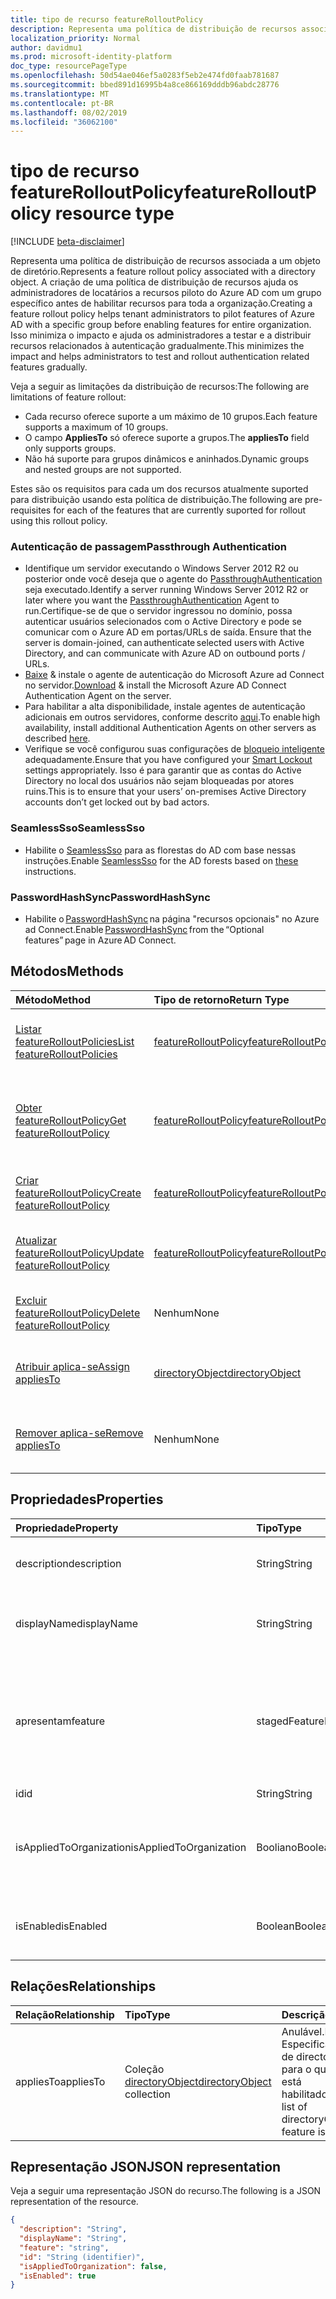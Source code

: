 ```yaml
---
title: tipo de recurso featureRolloutPolicy
description: Representa uma política de distribuição de recursos associada a um objeto de diretório.
localization_priority: Normal
author: davidmu1
ms.prod: microsoft-identity-platform
doc_type: resourcePageType
ms.openlocfilehash: 50d54ae046ef5a0283f5eb2e474fd0faab781687
ms.sourcegitcommit: bbed891d16995b4a8ce866169dddb96abdc28776
ms.translationtype: MT
ms.contentlocale: pt-BR
ms.lasthandoff: 08/02/2019
ms.locfileid: "36062100"
---
```

# <a name="featurerolloutpolicy-resource-type"></a><span data-ttu-id="d53a3-103">tipo de recurso featureRolloutPolicy</span><span class="sxs-lookup"><span data-stu-id="d53a3-103">featureRolloutPolicy resource type</span></span>

[!INCLUDE [beta-disclaimer](../../includes/beta-disclaimer.md)]

<span data-ttu-id="d53a3-104">Representa uma política de distribuição de recursos associada a um objeto de diretório.</span><span class="sxs-lookup"><span data-stu-id="d53a3-104">Represents a feature rollout policy associated with a directory object.</span></span> <span data-ttu-id="d53a3-105">A criação de uma política de distribuição de recursos ajuda os administradores de locatários a recursos piloto do Azure AD com um grupo específico antes de habilitar recursos para toda a organização.</span><span class="sxs-lookup"><span data-stu-id="d53a3-105">Creating a feature rollout policy helps tenant administrators to pilot features of Azure AD with a specific group before enabling features for entire organization.</span></span> <span data-ttu-id="d53a3-106">Isso minimiza o impacto e ajuda os administradores a testar e a distribuir recursos relacionados à autenticação gradualmente.</span><span class="sxs-lookup"><span data-stu-id="d53a3-106">This minimizes the impact and helps administrators to test and rollout authentication related features gradually.</span></span>

<span data-ttu-id="d53a3-107">Veja a seguir as limitações da distribuição de recursos:</span><span class="sxs-lookup"><span data-stu-id="d53a3-107">The following are limitations of feature rollout:</span></span>

- <span data-ttu-id="d53a3-108">Cada recurso oferece suporte a um máximo de 10 grupos.</span><span class="sxs-lookup"><span data-stu-id="d53a3-108">Each feature supports a maximum of 10 groups.</span></span>
- <span data-ttu-id="d53a3-109">O campo **AppliesTo** só oferece suporte a grupos.</span><span class="sxs-lookup"><span data-stu-id="d53a3-109">The **appliesTo** field only supports groups.</span></span>
- <span data-ttu-id="d53a3-110">Não há suporte para grupos dinâmicos e aninhados.</span><span class="sxs-lookup"><span data-stu-id="d53a3-110">Dynamic groups and nested groups are not supported.</span></span>

<span data-ttu-id="d53a3-111">Estes são os requisitos para cada um dos recursos atualmente suported para distribuição usando esta política de distribuição.</span><span class="sxs-lookup"><span data-stu-id="d53a3-111">The following are pre-requisites for each of the features that are currently suported for rollout using this rollout policy.</span></span>

### <a name="passthrough-authentication"></a><span data-ttu-id="d53a3-112">Autenticação de passagem</span><span class="sxs-lookup"><span data-stu-id="d53a3-112">Passthrough Authentication</span></span>

* <span data-ttu-id="d53a3-113">Identifique um servidor executando o Windows Server 2012 R2 ou posterior onde você deseja que o agente do [PassthroughAuthentication](https://docs.microsoft.com/en-us/azure/active-directory/hybrid/how-to-connect-pta) seja executado.</span><span class="sxs-lookup"><span data-stu-id="d53a3-113">Identify a server running Windows Server 2012 R2 or later where you want the [PassthroughAuthentication](https://docs.microsoft.com/en-us/azure/active-directory/hybrid/how-to-connect-pta) Agent to run.</span></span><span data-ttu-id="d53a3-114">Certifique-se de que o servidor ingressou no domínio, possa autenticar usuários selecionados com o Active Directory e pode se comunicar com o Azure AD em portas/URLs de saída.</span><span class="sxs-lookup"><span data-stu-id="d53a3-114"> Ensure that the server is domain-joined, can authenticate selected users with Active Directory, and can communicate with Azure AD on outbound ports / URLs.</span></span>
* <span data-ttu-id="d53a3-115">[Baixe](https://aka.ms/getauthagent) & instale o agente de autenticação do Microsoft Azure ad Connect no servidor.</span><span class="sxs-lookup"><span data-stu-id="d53a3-115">[Download](https://aka.ms/getauthagent) & install the Microsoft Azure AD Connect Authentication Agent on the server.</span></span>
* <span data-ttu-id="d53a3-116">Para habilitar a alta disponibilidade, instale agentes de autenticação adicionais em outros servidores, conforme descrito [aqui](https://docs.microsoft.com/en-us/azure/active-directory/hybrid/how-to-connect-pta-quick-start#step-4-ensure-high-availability).</span><span class="sxs-lookup"><span data-stu-id="d53a3-116">To enable high availability, install additional Authentication Agents on other servers as described [here](https://docs.microsoft.com/en-us/azure/active-directory/hybrid/how-to-connect-pta-quick-start#step-4-ensure-high-availability).</span></span>
* <span data-ttu-id="d53a3-117">Verifique se você configurou suas configurações de [bloqueio inteligente](https://docs.microsoft.com/en-us/azure/active-directory/authentication/howto-password-smart-lockout) adequadamente.</span><span class="sxs-lookup"><span data-stu-id="d53a3-117">Ensure that you have configured your [Smart Lockout](https://docs.microsoft.com/en-us/azure/active-directory/authentication/howto-password-smart-lockout) settings appropriately.</span></span> <span data-ttu-id="d53a3-118">Isso é para garantir que as contas do Active Directory no local dos usuários não sejam bloqueadas por atores ruins.</span><span class="sxs-lookup"><span data-stu-id="d53a3-118">This is to ensure that your users’ on-premises Active Directory accounts don’t get locked out by bad actors.</span></span>

### <a name="seamlesssso"></a><span data-ttu-id="d53a3-119">SeamlessSso</span><span class="sxs-lookup"><span data-stu-id="d53a3-119">SeamlessSso</span></span>

* <span data-ttu-id="d53a3-120">Habilite o [SeamlessSso](https://docs.microsoft.com/en-us/azure/active-directory/hybrid/how-to-connect-sso) para as florestas do [](https://docs.microsoft.com/en-us/azure/active-directory/hybrid/tshoot-connect-sso#manual-reset-of-the-feature) AD com base nessas instruções.</span><span class="sxs-lookup"><span data-stu-id="d53a3-120">Enable [SeamlessSso](https://docs.microsoft.com/en-us/azure/active-directory/hybrid/how-to-connect-sso) for the AD forests based on [these](https://docs.microsoft.com/en-us/azure/active-directory/hybrid/tshoot-connect-sso#manual-reset-of-the-feature) instructions.</span></span>

### <a name="passwordhashsync"></a><span data-ttu-id="d53a3-121">PasswordHashSync</span><span class="sxs-lookup"><span data-stu-id="d53a3-121">PasswordHashSync</span></span>

* <span data-ttu-id="d53a3-122">Habilite o [PasswordHashSync](https://docs.microsoft.com/en-us/azure/active-directory/hybrid/whatis-phs) na página "recursos opcionais" no Azure ad Connect.</span><span class="sxs-lookup"><span data-stu-id="d53a3-122">Enable [PasswordHashSync](https://docs.microsoft.com/en-us/azure/active-directory/hybrid/whatis-phs) from the “Optional features” page in Azure AD Connect.</span></span>

## <a name="methods"></a><span data-ttu-id="d53a3-123">Métodos</span><span class="sxs-lookup"><span data-stu-id="d53a3-123">Methods</span></span>

| <span data-ttu-id="d53a3-124">Método</span><span class="sxs-lookup"><span data-stu-id="d53a3-124">Method</span></span>       | <span data-ttu-id="d53a3-125">Tipo de retorno</span><span class="sxs-lookup"><span data-stu-id="d53a3-125">Return Type</span></span> | <span data-ttu-id="d53a3-126">Descrição</span><span class="sxs-lookup"><span data-stu-id="d53a3-126">Description</span></span> |
|:-------------|:------------|:------------|
| [<span data-ttu-id="d53a3-127">Listar featureRolloutPolicies</span><span class="sxs-lookup"><span data-stu-id="d53a3-127">List featureRolloutPolicies</span></span>](../api/directory-list-featurerolloutpolicies.md) | [<span data-ttu-id="d53a3-128">featureRolloutPolicy</span><span class="sxs-lookup"><span data-stu-id="d53a3-128">featureRolloutPolicy</span></span>](featurerolloutpolicy.md) | <span data-ttu-id="d53a3-129">Recupere uma lista de objetos featureRolloutPolicy.</span><span class="sxs-lookup"><span data-stu-id="d53a3-129">Retrieve a list of featureRolloutPolicy objects.</span></span> |
| [<span data-ttu-id="d53a3-130">Obter featureRolloutPolicy</span><span class="sxs-lookup"><span data-stu-id="d53a3-130">Get featureRolloutPolicy</span></span>](../api/featurerolloutpolicy-get.md) | [<span data-ttu-id="d53a3-131">featureRolloutPolicy</span><span class="sxs-lookup"><span data-stu-id="d53a3-131">featureRolloutPolicy</span></span>](featurerolloutpolicy.md) | <span data-ttu-id="d53a3-132">Recupere as propriedades e os relacionamentos do objeto featurerolloutpolicy.</span><span class="sxs-lookup"><span data-stu-id="d53a3-132">Retrieve the properties and relationships of featurerolloutpolicy object.</span></span> ||
| [<span data-ttu-id="d53a3-133">Criar featureRolloutPolicy</span><span class="sxs-lookup"><span data-stu-id="d53a3-133">Create featureRolloutPolicy</span></span>](../api/directory-post-featurerolloutpolicies.md) | [<span data-ttu-id="d53a3-134">featureRolloutPolicy</span><span class="sxs-lookup"><span data-stu-id="d53a3-134">featureRolloutPolicy</span></span>](featurerolloutpolicy.md) | <span data-ttu-id="d53a3-135">Criar um novo objeto featureRolloutPolicy.</span><span class="sxs-lookup"><span data-stu-id="d53a3-135">Create a new featureRolloutPolicy object.</span></span>
| [<span data-ttu-id="d53a3-136">Atualizar featureRolloutPolicy</span><span class="sxs-lookup"><span data-stu-id="d53a3-136">Update featureRolloutPolicy</span></span>](../api/featurerolloutpolicy-update.md) | [<span data-ttu-id="d53a3-137">featureRolloutPolicy</span><span class="sxs-lookup"><span data-stu-id="d53a3-137">featureRolloutPolicy</span></span>](featurerolloutpolicy.md) | <span data-ttu-id="d53a3-138">Atualize as propriedades do objeto featurerolloutpolicy.</span><span class="sxs-lookup"><span data-stu-id="d53a3-138">Update the properties of featurerolloutpolicy object.</span></span> |
| [<span data-ttu-id="d53a3-139">Excluir featureRolloutPolicy</span><span class="sxs-lookup"><span data-stu-id="d53a3-139">Delete featureRolloutPolicy</span></span>](../api/featurerolloutpolicy-delete.md) | <span data-ttu-id="d53a3-140">Nenhum</span><span class="sxs-lookup"><span data-stu-id="d53a3-140">None</span></span> | <span data-ttu-id="d53a3-141">Excluir um objeto featureRolloutPolicy.</span><span class="sxs-lookup"><span data-stu-id="d53a3-141">Delete a featureRolloutPolicy object.</span></span> |
| [<span data-ttu-id="d53a3-142">Atribuir aplica-se</span><span class="sxs-lookup"><span data-stu-id="d53a3-142">Assign appliesTo</span></span>](../api/featurerolloutpolicy-post-appliesto.md) | [<span data-ttu-id="d53a3-143">directoryObject</span><span class="sxs-lookup"><span data-stu-id="d53a3-143">directoryObject</span></span>](directoryobject.md) | <span data-ttu-id="d53a3-144">Atribua um directoryobject à distribuição de recursos.</span><span class="sxs-lookup"><span data-stu-id="d53a3-144">Assign a directoryObject to feature rollout.</span></span> |
| [<span data-ttu-id="d53a3-145">Remover aplica-se</span><span class="sxs-lookup"><span data-stu-id="d53a3-145">Remove appliesTo</span></span>](../api/featurerolloutpolicy-delete-appliesto.md) | <span data-ttu-id="d53a3-146">Nenhum</span><span class="sxs-lookup"><span data-stu-id="d53a3-146">None</span></span> | <span data-ttu-id="d53a3-147">Remover um directoryobject da distribuição de recursos.</span><span class="sxs-lookup"><span data-stu-id="d53a3-147">Remove a directoryObject from feature rollout.</span></span> |

## <a name="properties"></a><span data-ttu-id="d53a3-148">Propriedades</span><span class="sxs-lookup"><span data-stu-id="d53a3-148">Properties</span></span>

| <span data-ttu-id="d53a3-149">Propriedade</span><span class="sxs-lookup"><span data-stu-id="d53a3-149">Property</span></span>     | <span data-ttu-id="d53a3-150">Tipo</span><span class="sxs-lookup"><span data-stu-id="d53a3-150">Type</span></span>        | <span data-ttu-id="d53a3-151">Descrição</span><span class="sxs-lookup"><span data-stu-id="d53a3-151">Description</span></span> |
|:-------------|:------------|:------------|
|<span data-ttu-id="d53a3-152">description</span><span class="sxs-lookup"><span data-stu-id="d53a3-152">description</span></span>|<span data-ttu-id="d53a3-153">String</span><span class="sxs-lookup"><span data-stu-id="d53a3-153">String</span></span>|<span data-ttu-id="d53a3-154">Uma descrição para esta política de distribuição de recursos.</span><span class="sxs-lookup"><span data-stu-id="d53a3-154">A description for this feature rollout policy.</span></span>|
|<span data-ttu-id="d53a3-155">displayName</span><span class="sxs-lookup"><span data-stu-id="d53a3-155">displayName</span></span>|<span data-ttu-id="d53a3-156">String</span><span class="sxs-lookup"><span data-stu-id="d53a3-156">String</span></span>|<span data-ttu-id="d53a3-157">O nome de exibição desta política de distribuição de recursos.</span><span class="sxs-lookup"><span data-stu-id="d53a3-157">The display name for this  feature rollout policy.</span></span>|
|<span data-ttu-id="d53a3-158">apresentam</span><span class="sxs-lookup"><span data-stu-id="d53a3-158">feature</span></span>|<span data-ttu-id="d53a3-159">stagedFeatureName</span><span class="sxs-lookup"><span data-stu-id="d53a3-159">stagedFeatureName</span></span>| <span data-ttu-id="d53a3-160">Os valores possíveis são: `passthroughAuthentication`, `seamlessSso`, `passwordHashSync`, `unknownFutureValue`.</span><span class="sxs-lookup"><span data-stu-id="d53a3-160">Possible values are: `passthroughAuthentication`, `seamlessSso`, `passwordHashSync`, `unknownFutureValue`.</span></span>|
|<span data-ttu-id="d53a3-161">id</span><span class="sxs-lookup"><span data-stu-id="d53a3-161">id</span></span>|<span data-ttu-id="d53a3-162">String</span><span class="sxs-lookup"><span data-stu-id="d53a3-162">String</span></span>| <span data-ttu-id="d53a3-163">Somente leitura.</span><span class="sxs-lookup"><span data-stu-id="d53a3-163">Read-only.</span></span>|
|<span data-ttu-id="d53a3-164">isAppliedToOrganization</span><span class="sxs-lookup"><span data-stu-id="d53a3-164">isAppliedToOrganization</span></span>|<span data-ttu-id="d53a3-165">Booliano</span><span class="sxs-lookup"><span data-stu-id="d53a3-165">Boolean</span></span>|<span data-ttu-id="d53a3-166">Indica se esta política de distribuição de recursos deve ser aplicada a toda a organização.</span><span class="sxs-lookup"><span data-stu-id="d53a3-166">Indicates whether this feature rollout policy should be applied to the entire organization.</span></span>|
|<span data-ttu-id="d53a3-167">isEnabled</span><span class="sxs-lookup"><span data-stu-id="d53a3-167">isEnabled</span></span>|<span data-ttu-id="d53a3-168">Boolean</span><span class="sxs-lookup"><span data-stu-id="d53a3-168">Boolean</span></span>|<span data-ttu-id="d53a3-169">Indica se a distribuição de recursos está habilitada.</span><span class="sxs-lookup"><span data-stu-id="d53a3-169">Indicates whether the feature rollout is enabled.</span></span>|

## <a name="relationships"></a><span data-ttu-id="d53a3-170">Relações</span><span class="sxs-lookup"><span data-stu-id="d53a3-170">Relationships</span></span>

| <span data-ttu-id="d53a3-171">Relação</span><span class="sxs-lookup"><span data-stu-id="d53a3-171">Relationship</span></span> | <span data-ttu-id="d53a3-172">Tipo</span><span class="sxs-lookup"><span data-stu-id="d53a3-172">Type</span></span>        | <span data-ttu-id="d53a3-173">Descrição</span><span class="sxs-lookup"><span data-stu-id="d53a3-173">Description</span></span> |
|:-------------|:------------|:------------|
|<span data-ttu-id="d53a3-174">appliesTo</span><span class="sxs-lookup"><span data-stu-id="d53a3-174">appliesTo</span></span>|<span data-ttu-id="d53a3-175">Coleção [directoryObject](directoryobject.md)</span><span class="sxs-lookup"><span data-stu-id="d53a3-175">[directoryObject](directoryobject.md) collection</span></span>| <span data-ttu-id="d53a3-176">Anulável.</span><span class="sxs-lookup"><span data-stu-id="d53a3-176">Nullable.</span></span> <span data-ttu-id="d53a3-177">Especifica uma lista de directoryObjects para o qual o recurso está habilitado.</span><span class="sxs-lookup"><span data-stu-id="d53a3-177">Specifies a list of directoryObjects that feature is enabled for.</span></span>|

## <a name="json-representation"></a><span data-ttu-id="d53a3-178">Representação JSON</span><span class="sxs-lookup"><span data-stu-id="d53a3-178">JSON representation</span></span>

<span data-ttu-id="d53a3-179">Veja a seguir uma representação JSON do recurso.</span><span class="sxs-lookup"><span data-stu-id="d53a3-179">The following is a JSON representation of the resource.</span></span>

<!-- {
  "blockType": "resource",
  "optionalProperties": [

  ],
  "@odata.type": "microsoft.graph.featureRolloutPolicy",
  "baseType": "",
  "keyProperty": "id"
}-->

```json
{
  "description": "String",
  "displayName": "String",
  "feature": "string",
  "id": "String (identifier)",
  "isAppliedToOrganization": false,
  "isEnabled": true
}
```

<!-- uuid: 16cd6b66-4b1a-43a1-adaf-3a886856ed98
2019-02-04 14:57:30 UTC -->
<!-- {
  "type": "#page.annotation",
  "description": "featureRolloutPolicy resource",
  "keywords": "",
  "section": "documentation",
  "tocPath": ""
}-->
